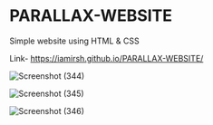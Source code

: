 # PARALLAX-WEBSITE
Simple website using HTML & CSS

Link- https://iamirsh.github.io/PARALLAX-WEBSITE/



![Screenshot (344)](https://user-images.githubusercontent.com/46514596/193785532-3e34018a-a627-47dd-abb9-467054d3eaf3.png)


![Screenshot (345)](https://user-images.githubusercontent.com/46514596/193785590-313a996b-3f3a-4b13-abf9-e850df2adc27.png)


![Screenshot (346)](https://user-images.githubusercontent.com/46514596/193785802-b55a4ba2-a22c-4017-8072-84626ab948b5.png)
